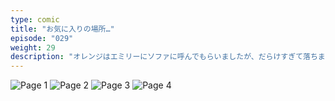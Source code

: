 ```yaml
---
type: comic
title: "お気に入りの場所…"
episode: "029"
weight: 29
description: "オレンジはエミリーにソファに呼んでもらいましたが、だらけすぎて落ちました… 😭"
---
```


![Page 1](name-1.jpg)
![Page 2](name-2.jpg)
![Page 3](name-3.jpg)
![Page 4](name-4.jpg)

